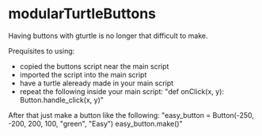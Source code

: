 # modularTurtleButtons
Having buttons with gturtle is no longer that difficult to make.

Prequisites to using:
- copied the buttons script near the main script
- imported the script into the main script
- have a turtle aleready made in your main script
- repeat the following inside your main script:
  "def onClick(x, y):
    Button.handle_click(x, y)"

After that just make a button like the following:
"easy_button = Button(-250, -200, 200, 100, "green", "Easy")
easy_button.make()"
